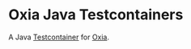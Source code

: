 # Oxia Java Testcontainers

A Java [Testcontainer][testcontainers] for [Oxia][oxia].

[testcontainers]: https://www.testcontainers.org
[oxia]: https://github.com/streamnative/oxia

